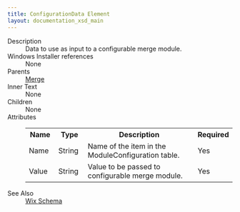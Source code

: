 ```yaml
---
title: ConfigurationData Element
layout: documentation_xsd_main
---
```

<dl>
  <dt>Description</dt>
  <dd>Data to use as input to a configurable merge module.</dd>
  <dt>Windows Installer references</dt>
  <dd>None</dd>
  <dt>Parents</dt>
  <dd>
    <a href="../wix/merge">Merge</a>
  </dd>
  <dt>Inner Text</dt>
  <dd>None</dd>
  <dt>Children</dt>
  <dd>None</dd>
  <dt>Attributes</dt>
  <dd>
    <table cellspacing="0" cellpadding="0" class="schema">
      <tr>
        <th width="15%">Name</th>
        <th width="15%">Type</th>
        <th width="65%">Description</th>
        <th width="15%">Required</th>
      </tr>
      <tr>
        <td>Name</td>
        <td>String</td>
        <td>Name of the item in the ModuleConfiguration table.</td>
        <td>Yes</td>
      </tr>
      <tr>
        <td>Value</td>
        <td>String</td>
        <td>Value to be passed to configurable merge module.</td>
        <td>Yes</td>
      </tr>
    </table>
  </dd>
  <dt>See Also</dt>
  <dd>
    <a href="../wix">Wix Schema</a>
  </dd>
</dl>
